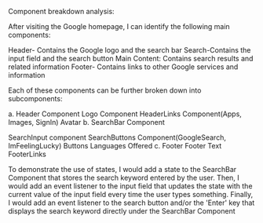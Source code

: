Component breakdown analysis:

After visiting the Google homepage, I can identify the following main components:

Header- Contains the Google logo and the search bar
Search-Contains the input field and the search button
Main Content: Contains search results and related information
Footer- Contains links to other Google services and information

Each of these components can be further broken down into subcomponents:

a. Header Component
Logo Component
HeaderLinks Component(Apps, Images, SignIn)
Avatar
b. SearchBar Component

SearchInput component
SearchButtons Component(GoogleSearch, ImFeelingLucky)
Buttons
Languages Offered
c. Footer
Footer Text
FooterLinks


To demonstrate the use of states, I would add a state to the SearchBar Component that stores the search keyword entered by the user. Then, I would add an event listener to the input field that updates the state with the current value of the input field every time the user types something. Finally, I would add an event listener to the search button and/or the 'Enter' key that displays the search keyword directly under the SearchBar Component
